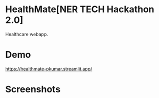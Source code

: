 # HealthMate[NER TECH Hackathon 2.0]
Healthcare webapp.
# Demo
https://healthmate-pkumar.streamlit.app/
# Screenshots
